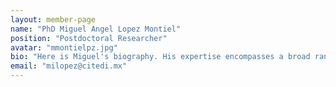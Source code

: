```yaml
---
layout: member-page
name: "PhD Miguel Angel Lopez Montiel"
position: "Postdoctoral Researcher"
avatar: "mmontielpz.jpg"
bio: "Here is Miguel's biography. His expertise encompasses a broad range of areas within Artificial Intelligence..."
email: "milopez@citedi.mx"
---
```

